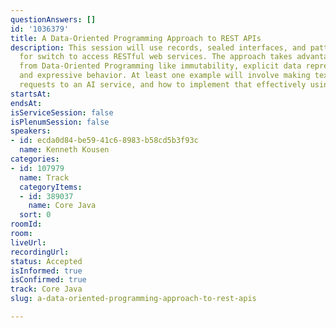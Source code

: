 ```yaml
---
questionAnswers: []
id: '1036379'
title: A Data-Oriented Programming Approach to REST APIs
description: This session will use records, sealed interfaces, and pattern matching
  for switch to access RESTful web services. The approach takes advantage of concepts
  from Data-Oriented Programming like immutability, explicit data representations,
  and expressive behavior. At least one example will involve making text and vision
  requests to an AI service, and how to implement that effectively using Java 21+.
startsAt:
endsAt:
isServiceSession: false
isPlenumSession: false
speakers:
- id: ecda0d84-be59-41c6-8983-b58cd5b3f93c
  name: Kenneth Kousen
categories:
- id: 107979
  name: Track
  categoryItems:
  - id: 389037
    name: Core Java
  sort: 0
roomId:
room:
liveUrl:
recordingUrl:
status: Accepted
isInformed: true
isConfirmed: true
track: Core Java
slug: a-data-oriented-programming-approach-to-rest-apis

---
```

